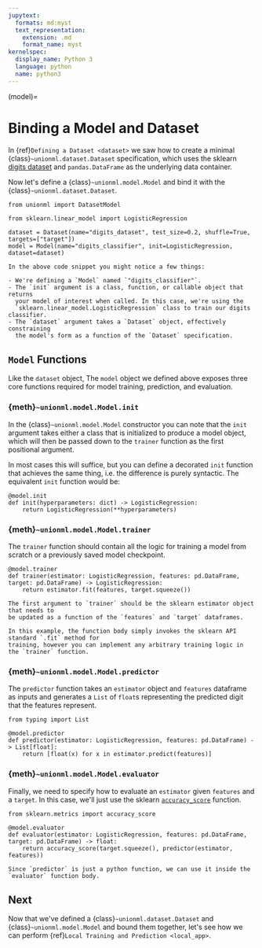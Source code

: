 ```yaml
---
jupytext:
  formats: md:myst
  text_representation:
    extension: .md
    format_name: myst
kernelspec:
  display_name: Python 3
  language: python
  name: python3
---
```


(model)=

# Binding a Model and Dataset

In {ref}`Defining a Dataset <dataset>` we saw how to create a minimal {class}`~unionml.dataset.Dataset`
specification, which uses the sklearn [digits dataset](https://scikit-learn.org/stable/modules/generated/sklearn.datasets.load_digits.html#sklearn.datasets.load_digits) and `pandas.DataFrame`
as the underlying data container.

Now let's define a {class}`~unionml.model.Model` and bind it with the {class}`~unionml.dataset.Dataset`.

```{code-block} python
from unionml import DatasetModel

from sklearn.linear_model import LogisticRegression

dataset = Dataset(name="digits_dataset", test_size=0.2, shuffle=True, targets=["target"])
model = Model(name="digits_classifier", init=LogisticRegression, dataset=dataset)
```

```{note}
In the above code snippet you might notice a few things:

- We're defining a `Model` named `"digits_classifier"`.
- The `init` argument is a class, function, or callable object that returns
  your model of interest when called. In this case, we're using the
  `sklearn.linear_model.LogisticRegression` class to train our digits classifier.
- The `dataset` argument takes a `Dataset` object, effectively constraining
  the model's form as a function of the `Dataset` specification.
```

## `Model` Functions

Like the `dataset` object, The `model` object we defined above exposes three
core functions required for model training, prediction, and evaluation.

### {meth}`~unionml.model.Model.init`

In the {class}`~unionml.model.Model` constructor you can note that the `init` argument
takes either a class that is initialized to produce a model object, which will then be passed
down to the `trainer` function as the first positional argument.

In most cases this will suffice, but you can define a decorated `init`
function that achieves the same thing, i.e. the difference is purely syntactic.
The equivalent `init` function would be:

```{code-block} python
@model.init
def init(hyperparameters: dict) -> LogisticRegression:
    return LogisticRegression(**hyperparameters)
```

### {meth}`~unionml.model.Model.trainer`

The `trainer` function should contain all the logic for training a model from
scratch or a previously saved model checkpoint.

```{code-block} python
@model.trainer
def trainer(estimator: LogisticRegression, features: pd.DataFrame, target: pd.DataFrame) -> LogisticRegression:
    return estimator.fit(features, target.squeeze())
```

```{note}
The first argument to `trainer` should be the sklearn estimator object that needs to
be updated as a function of the `features` and `target` dataframes.

In this example, the function body simply invokes the sklearn API standard `.fit` method for
training, however you can implement any arbitrary training logic in the `trainer` function.
```

### {meth}`~unionml.model.Model.predictor`

The `predictor` function takes an `estimator` object and `features` dataframe as inputs
and generates a `List` of `float`s representing the predicted digit that the features
represent.

```{code-block} python
from typing import List

@model.predictor
def predictor(estimator: LogisticRegression, features: pd.DataFrame) -> List[float]:
    return [float(x) for x in estimator.predict(features)]
```

### {meth}`~unionml.model.Model.evaluator`

Finally, we need to specify how to evaluate an `estimator` given `features` and a `target`.
In this case, we'll just use the sklearn [`accuracy_score`](https://scikit-learn.org/stable/modules/generated/sklearn.metrics.accuracy_score.html) function.

```{code-block} python
from sklearn.metrics import accuracy_score

@model.evaluator
def evaluator(estimator: LogisticRegression, features: pd.DataFrame, target: pd.DataFrame) -> float:
    return accuracy_score(target.squeeze(), predictor(estimator, features))
```

```{note}
Since `predictor` is just a python function, we can use it inside the `evaluator` function body.
```

## Next

Now that we've defined a {class}`~unionml.dataset.Dataset` and {class}`~unionml.model.Model` and bound them
together, let's see how we can perform {ref}`Local Training and Prediction <local_app>`.
